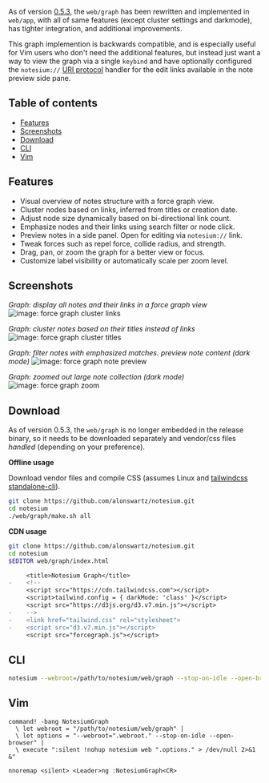As of version [0.5.3](https://github.com/alonswartz/notesium/blob/master/CHANGELOG.md#053), the `web/graph` has been rewritten and implemented
in `web/app`, with all of same features (except cluster settings and
darkmode), has tighter integration, and additional improvements.

This graph implemention is backwards compatible, and is especially
useful for Vim users who don't need the additional features, but instead
just want a way to view the graph via a single `keybind` and have
optionally configured the `notesium://` [URI protocol](#custom-uri-protocol) handler for the
edit links available in the note preview side pane.

## Table of contents

- [Features](#features)
- [Screenshots](#screenshots)
- [Download](#download)
- [CLI](#cli)
- [Vim](#vim)

## Features

- Visual overview of notes structure with a force graph view.
- Cluster nodes based on links, inferred from titles or creation date.
- Adjust node size dynamically based on bi-directional link count.
- Emphasize nodes and their links using search filter or node click.
- Preview notes in a side panel. Open for editing via `notesium://` link.
- Tweak forces such as repel force, collide radius, and strength.
- Drag, pan, or zoom the graph for a better view or focus.
- Customize label visibility or automatically scale per zoom level.

## Screenshots

*Graph: display all notes and their links in a force graph view*
![image: force graph cluster links](https://www.notesium.com/images/screenshot-1688650369.png)
<br/>

*Graph: cluster notes based on their titles instead of links*
![image: force graph cluster titles](https://www.notesium.com/images/screenshot-1687865971.png)
<br/>

*Graph: filter notes with emphasized matches. preview note content (dark mode)*
![image: force graph note preview](https://www.notesium.com/images/screenshot-1690971723.png)
<br/>

*Graph: zoomed out large note collection (dark mode)*
![image: force graph zoom](https://www.notesium.com/images/screenshot-1682941869.png)
<br/>

## Download

As of version 0.5.3, the `web/graph` is no longer embedded in the
release binary, so it needs to be downloaded separately and vendor/css
files *handled* (depending on your preference).

**Offline usage**

Download vendor files and compile CSS (assumes Linux and [tailwindcss standalone-cli](https://tailwindcss.com/blog/standalone-cli)).

```bash
git clone https://github.com/alonswartz/notesium.git
cd notesium
./web/graph/make.sh all
```

**CDN usage**

```bash
git clone https://github.com/alonswartz/notesium.git
cd notesium
$EDITOR web/graph/index.html
```

```diff
     <title>Notesium Graph</title>
-    <!--
     <script src="https://cdn.tailwindcss.com"></script>
     <script>tailwind.config = { darkMode: 'class' }</script>
     <script src="https://d3js.org/d3.v7.min.js"></script>
-    -->
-    <link href="tailwind.css" rel="stylesheet">
-    <script src="d3.v7.min.js"></script>
     <script src="forcegraph.js"></script>
```

## CLI

```bash
notesium --webroot=/path/to/notesium/web/graph --stop-on-idle --open-browser
```

## Vim

```vim
command! -bang NotesiumGraph
  \ let webroot = "/path/to/notesium/web/graph" |
  \ let options = "--webroot=".webroot." --stop-on-idle --open-browser" |
  \ execute ":silent !nohup notesium web ".options." > /dev/null 2>&1 &"

nnoremap <silent> <Leader>ng :NotesiumGraph<CR>
```


